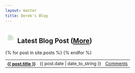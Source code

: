 ```yaml
---
layout: master
title: Derek's Blog
---
```


<div class='home_box' id='home_left'>
  <h2><a href='http://feeds.feedburner.com/derek0883n' class='float-right'><img src='/images/subscribe-icon.gif' alt='Subscribe'/></a> Latest Blog Post (<a href='/blog.html'>More</a>)</h2>
  
<table class='post-list'>
{% for post in site.posts %}
    <tr>
      <th><a href='{{ post.url }}'>{{ post.title }}</a></th>
      <td>{{ post.date | date_to_string }}</td>
      <td><a href='{{post.url}}#disqus_thread'>Comments</a></td>
    </tr>
{% endfor %}
</table>
</div>
